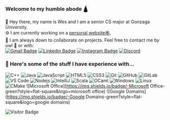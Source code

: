 ###  Welcome to my humble abode 🛕
👋 Hey there, my name is Wes and I am a senior CS major at Gonzaga University.<br />⚙️ I am currently working on a [personal website🕸️.](http://wesmuehlhausen.com/)<br />🔗 I am always down to collaborate on projects. Feel free to contact me by owl 🦉 or with:  
[![Gmail Badge](https://img.shields.io/badge/-wesmuehlhausen@gmail.com-c14438?style=flat-square&logo=Gmail&logoColor=white&link=mailto:wesmuehlhausen@gmail.com)](mailto:wesmuehlhausen@gmail.com)
[![Linkedin Badge](https://img.shields.io/badge/-wesmuehlhausen-blue?style=flat-square&logo=Linkedin&logoColor=white&link=https://www.linkedin.com/in/wesley-muehlhausen-9584a3186/)](https://www.linkedin.com/in/wesley-muehlhausen-9584a3186/)
[![Instagram Badge](https://img.shields.io/badge/-wes_mu-purple?style=flat-square&logo=instagram&logoColor=white&link=https://instagram.com/wes_mu/)](https://instagram.com/wes_mu)
[![Discord](https://img.shields.io/badge/Discord-purple?style=flat-square&logo=discord&logoColor=white&link=https://discord.gg/hhxtmDXc/)](https://discord.gg/hhxtmDXc)
### 🧠 Here's some of the stuff I have experience with...
![C++](https://img.shields.io/badge/-C++-00599C?style=flat-square&logo=c)
![Java](https://img.shields.io/badge/-java-E34A86?style=flat-square&logo=java)
![JavaScript](https://img.shields.io/badge/-JavaScript-black?style=flat-square&logo=javascript)
![HTML5](https://img.shields.io/badge/-HTML5-E34F26?style=flat-square&logo=html5&logoColor=white)
![CSS3](https://img.shields.io/badge/-CSS3-1572B6?style=flat-square&logo=css3)
![Git](https://img.shields.io/badge/-Git-black?style=flat-square&logo=git)
![GitHub](https://img.shields.io/badge/-GitHub-181717?style=flat-square&logo=github)
![GitLab](https://img.shields.io/badge/-GitLab-FCA121?style=flat-square&logo=gitlab)
![VS Code](https://img.shields.io/badge/-VS%20Code-007ACC?style=flat-square&logo=visual-studio-code)
![Nodejs](https://img.shields.io/badge/-Node-green?style=flat-square&logo=node.js)
![IntelliJ](https://img.shields.io/badge/-IntelliJ%20IDEA-green?style=flat-square&logo=jetbrains)
![Scala](https://img.shields.io/badge/-Scala-green?style=flat-square&logo=scala)
![OCaml](https://img.shields.io/badge/-OCaml-green?style=flat-square&logo=ocaml)
![Windows](https://img.shields.io/badge/-Windows-green?style=flat-square&logo=windows)
![Linux](https://img.shields.io/badge/-Linux-green?style=flat-square&logo=linux)
![CMake](https://img.shields.io/badge/-CMake-green?style=flat-square&logo=cmake)
![Microsoft Office](https://img.shields.io/badge/-Microsoft Office-green?style=flat-square&logo=microsoft office)
![Google Domains](https://img.shields.io/badge/-Google Domains-green?style=flat-square&logo=google domains)


![Visitor Badge](https://visitor-badge.laobi.icu/badge?page_id=wesmuehlhausen.wesmuehlhausen)


<!--
**wesmuehlhausen/wesmuehlhausen** is a ✨ _special_ ✨ repository because its `README.md` (this file) appears on your GitHub profile.

Here are some ideas to get you started:

- 🔭 I’m currently working on ...
- 🌱 I’m currently learning ...
- 👯 I’m looking to collaborate on ...
- 🤔 I’m looking for help with ...
- 💬 Ask me about ...
- 📫 How to reach me: ...
- 😄 Pronouns: ...
- ⚡ Fun fact: ...
![Github Stats](https://github-readme-stats.vercel.app/api?username=wesmuehlhausen&count_private=true&show_icons=true&include_all_commits=true)
-->
